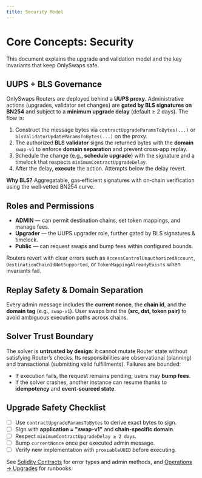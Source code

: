 ```yaml
---
title: Security Model
---
```


# Core Concepts: Security

This document explains the upgrade and validation model and the key invariants that keep OnlySwaps safe.

## UUPS + BLS Governance

OnlySwaps Routers are deployed behind a **UUPS proxy**. Administrative actions (upgrades, validator set changes) are **gated by BLS signatures on BN254** and subject to a **minimum upgrade delay** (default ≥ 2 days). The flow is:

1. Construct the message bytes via `contractUpgradeParamsToBytes(...)` or `blsValidatorUpdateParamsToBytes(...)` on the proxy.
2. The authorized **BLS validator** signs the returned bytes with the **domain** `swap-v1` to enforce **domain separation** and prevent cross‑app replay.
3. Schedule the change (e.g., **schedule upgrade**) with the signature and a timelock that respects `minimumContractUpgradeDelay`.
4. After the delay, **execute** the action. Attempts below the delay revert.

**Why BLS?** Aggregatable, gas‑efficient signatures with on‑chain verification using the well‑vetted BN254 curve.

## Roles and Permissions

- **ADMIN** — can permit destination chains, set token mappings, and manage fees.
- **Upgrader** — the UUPS upgrader role, further gated by BLS signatures & timelock.
- **Public** — can request swaps and bump fees within configured bounds.

Routers revert with clear errors such as `AccessControlUnauthorizedAccount`, `DestinationChainIdNotSupported`, or `TokenMappingAlreadyExists` when invariants fail.

## Replay Safety & Domain Separation

Every admin message includes the **current nonce**, the **chain id**, and the **domain tag** (e.g., `swap-v1`). User swaps bind the **(src, dst, token pair)** to avoid ambiguous execution paths across chains.

## Solver Trust Boundary

The solver is **untrusted by design**: it cannot mutate Router state without satisfying Router’s checks. Its responsibilities are observational (planning) and transactional (submitting valid fulfillments). Failures are bounded:

- If execution fails, the request remains pending; users may **bump fees**.
- If the solver crashes, another instance can resume thanks to **idempotency** and **event‑sourced state**.

## Upgrade Safety Checklist

- [ ] Use `contractUpgradeParamsToBytes` to derive exact bytes to sign.
- [ ] Sign with **application = \"swap-v1\"** and **chain‑specific domain**.
- [ ] Respect `minimumContractUpgradeDelay ≥ 2 days`.
- [ ] Bump `currentNonce` once per executed admin message.
- [ ] Verify new implementation with `proxiableUUID` before executing.

See [Solidity Contracts](../reference/solidity/index.md) for error types and admin methods, and [Operations → Upgrades](../operations/deployment.md#upgrades) for runbooks.
